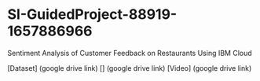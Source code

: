 # SI-GuidedProject-88919-1657886966
Sentiment Analysis of Customer Feedback on Restaurants Using IBM Cloud


[Dataset] (google drive link)
[] (google drive link)
[Video] (google drive link)
